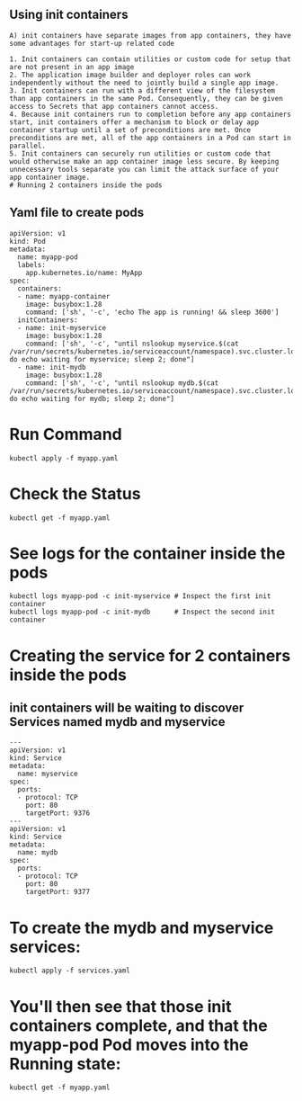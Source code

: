 ## Using init containers
```
A) init containers have separate images from app containers, they have some advantages for start-up related code

1. Init containers can contain utilities or custom code for setup that are not present in an app image
2. The application image builder and deployer roles can work independently without the need to jointly build a single app image.
3. Init containers can run with a different view of the filesystem than app containers in the same Pod. Consequently, they can be given access to Secrets that app containers cannot access.
4. Because init containers run to completion before any app containers start, init containers offer a mechanism to block or delay app container startup until a set of preconditions are met. Once preconditions are met, all of the app containers in a Pod can start in parallel.
5. Init containers can securely run utilities or custom code that would otherwise make an app container image less secure. By keeping unnecessary tools separate you can limit the attack surface of your app container image.
# Running 2 containers inside the pods
```
## Yaml file to create pods 
```
apiVersion: v1
kind: Pod
metadata:
  name: myapp-pod
  labels:
    app.kubernetes.io/name: MyApp
spec:
  containers:
  - name: myapp-container
    image: busybox:1.28
    command: ['sh', '-c', 'echo The app is running! && sleep 3600']
  initContainers:
  - name: init-myservice
    image: busybox:1.28
    command: ['sh', '-c', "until nslookup myservice.$(cat /var/run/secrets/kubernetes.io/serviceaccount/namespace).svc.cluster.local; do echo waiting for myservice; sleep 2; done"]
  - name: init-mydb
    image: busybox:1.28
    command: ['sh', '-c', "until nslookup mydb.$(cat /var/run/secrets/kubernetes.io/serviceaccount/namespace).svc.cluster.local; do echo waiting for mydb; sleep 2; done"]
```
# Run Command 
```
kubectl apply -f myapp.yaml
```
# Check the Status
```
kubectl get -f myapp.yaml
```
# See logs for the container inside the pods
```
kubectl logs myapp-pod -c init-myservice # Inspect the first init container
kubectl logs myapp-pod -c init-mydb      # Inspect the second init container
```
# Creating the service for 2 containers inside the pods
##  init containers will be waiting to discover Services named mydb and myservice
```
---
apiVersion: v1
kind: Service
metadata:
  name: myservice
spec:
  ports:
  - protocol: TCP
    port: 80
    targetPort: 9376
---
apiVersion: v1
kind: Service
metadata:
  name: mydb
spec:
  ports:
  - protocol: TCP
    port: 80
    targetPort: 9377
```
# To create the mydb and myservice services:
```
kubectl apply -f services.yaml
```
# You'll then see that those init containers complete, and that the myapp-pod Pod moves into the Running state:
```
kubectl get -f myapp.yaml
```
